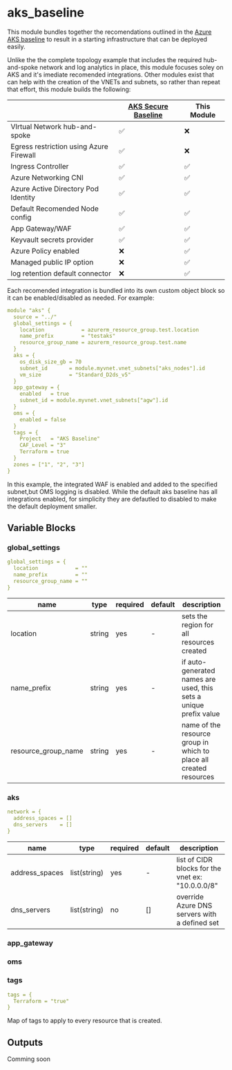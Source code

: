 # aks_baseline

This module bundles together the recomendations outlined in the [Azure AKS baseline](https://docs.microsoft.com/en-us/azure/architecture/reference-architectures/containers/aks/secure-baseline-aks) to result in a starting infrastructure that can be deployed easily.

Unlike the the complete topology example that includes the required hub-and-spoke network and log analytics in place, this module focuses soley on AKS and it's imediate recomended integrations.  Other modules exist that can help with the creation of the VNETs and subnets, so rather than repeat that effort, this module builds the following:

| | [AKS Secure Baseline](https://github.com/mspnp/aks-secure-baseline) | This Module |
|-----------------------------------------|-------|----------|
| VIrtual Network hub-and-spoke           |  ✅   |    ❌    |
| Egress restriction using Azure Firewall |  ✅   |    ❌    |
| Ingress Controller                      |  ✅   |    ✅    |
| Azure Networking CNI                    |  ✅   |    ✅    |
| Azure Active Directory Pod Identity     |  ✅   |    ✅    |
| Default Recomended Node config          |  ✅   |    ✅    |
| App Gateway/WAF                         |  ✅   |    ✅    |
| Keyvault secrets provider               |  ✅   |    ✅    |
| Azure Policy enabled                    |  ❌   |    ✅    |
| Managed public IP option                |  ❌   |    ✅    |
| log retention default connector         |  ❌   |    ✅    |

Each recomended integration is bundled into its own custom object block so it can be enabled/disabled as needed.  For example:

```yaml
module "aks" {
  source = "../"
  global_settings = {
    location            = azurerm_resource_group.test.location
    name_prefix         = "testaks"
    resource_group_name = azurerm_resource_group.test.name
  }
  aks = {
    os_disk_size_gb = 70
    subnet_id       = module.myvnet.vnet_subnets["aks_nodes"].id
    vm_size         = "Standard_D2ds_v5"
  }
  app_gateway = {
    enabled   = true
    subnet_id = module.myvnet.vnet_subnets["agw"].id
  }
  oms = {
    enabled = false
  }
  tags = {
    Project   = "AKS Baseline"
    CAF_Level = "3"
    Terraform = true
  }
  zones = ["1", "2", "3"]
}
```

In this example, the integrated WAF is enabled and added to the specified subnet,but OMS logging is disabled.  While the default aks baseline has all integrations enabled, for simplicity they are defautled to disabled to make the default deployment smaller.

## Variable Blocks

### global_settings

```yaml
global_settings = {
  location            = ""
  name_prefix         = ""
  resource_group_name = ""
}
```

| name | type | required | default | description |
| --- | --- | --- | --- | --- |
| location | string | yes | - | sets the region for all resources created |
| name_prefix | string | yes | - | if auto-generated names are used, this sets a unique prefix value |
| resource_group_name | string | yes | - | name of the resource group in which to place all created resources |

### aks

```yaml
network = {
  address_spaces = []
  dns_servers    = []
}
```

| name | type | required | default | description |
| --- | --- | --- | --- | --- |
| address_spaces | list(string) | yes | - | list of CIDR blocks for the vnet ex: "10.0.0.0/8" |
| dns_servers | list(string) | no | [] | override Azure DNS servers with a defined set |

### app_gateway

### oms

### tags

```yaml
tags = {
  Terraform = "true"
}
```

Map of tags to apply to every resource that is created.

## Outputs

Comming soon